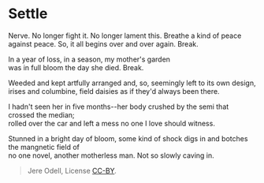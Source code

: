 # Settle

Nerve. No longer fight it. No longer lament this. Breathe a kind of peace  
against peace. So, it all begins over and over again. Break.

In a year of loss, in a season, my mother's garden  
was in full bloom the day she died. Break.

Weeded and kept artfully arranged and, so, seemingly left to its own design,  
irises and columbine, field daisies as if they'd always been there.

I hadn't seen her in five months--her body crushed by the semi that crossed the median;  
rolled over the car and left a mess no one I love should witness.

Stunned in a bright day of bloom, some kind of shock digs in and botches the mangnetic field of  
no one novel, another motherless man. Not so slowly caving in.

>Jere Odell, License [CC-BY](https://creativecommons.org/licenses/by/4.0/).

